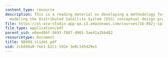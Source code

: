 ```yaml
---
content_type: resource
description: This is a reading material on developing a methodology for mathematically
  modeling the Distributed Satellite System (DSS) conceptual design problem.
file: https://ol-ocw-studio-app-qa.s3.amazonaws.com/courses/16-892j-space-system-architecture-and-design-fall-2004/2cbd49a07ee1b2c1192e3e8c145429e1_08999_slides.pdf
file_type: application/pdf
parent_uid: e0eed86f-5693-f887-d901-3ae41a2bb482
resourcetype: Document
title: 08999_slides.pdf
uid: 2cbd49a0-7ee1-b2c1-192e-3e8c145429e1
---
```

